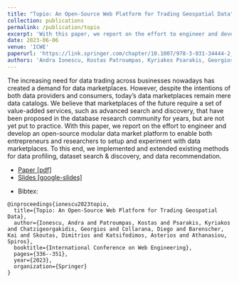 ```yaml
---
title: "Topio: An Open-Source Web Platform for Trading Geospatial Data"
collection: publications
permalink: /publication/topio
excerpt: 'With this paper, we report on the effort to engineer and develop an open-source modular data market platform to enable both entrepreneurs and researchers to setup and experiment with data marketplaces. To this end, we implemented and extended existing methods for data profiling, dataset search & discovery, and data recommendation. '
date: 2023-06-06
venue: 'ICWE'
paperurl: 'https://link.springer.com/chapter/10.1007/978-3-031-34444-2_25'
authors: 'Andra Ionescu, Kostas Patroumpas, Kyriakos Psarakis, Georgios Chatzigeorgakidis, Diego Collarana, Kai Barenscher, Dimitrios Skoutas, Asterios Katsifodimos, Spiros Athanasiou'
---
```


The increasing need for data trading across businesses nowadays has created a demand for data marketplaces. However, despite the intentions of both data providers and consumers, today’s data marketplaces remain mere data catalogs. We believe that marketplaces of the future require a set of value-added services, such as advanced search and discovery, that have been proposed in the database research community for years, but are not yet put to practice. With this paper, we report on the effort to engineer and develop an open-source modular data market platform to enable both entrepreneurs and researchers to setup and experiment with data marketplaces. To this end, we implemented and extended existing methods for data profiling, dataset search & discovery, and data recommendation.

<ul>
    <li> 
        <a href="/files/2023_ICWE_Topio.pdf" target="_blank"><i class="fa-solid fa-file-pdf"></i> Paper [pdf]</a>
    </li>
    <li> 
        <a href="https://docs.google.com/presentation/d/1OdqAPA1f82zDBI4hOuBZj9Gd3bJUFow6mUIjTFdp6wk/edit?usp=sharing" target="_blank"><i class="fa-solid fa-file-powerpoint"></i> Slides [google-slides]</a>
    </li>
</ul>


- Bibtex: 
```
@inproceedings{ionescu2023topio,
  title={Topio: An Open-Source Web Platform for Trading Geospatial Data},
  author={Ionescu, Andra and Patroumpas, Kostas and Psarakis, Kyriakos and Chatzigeorgakidis, Georgios and Collarana, Diego and Barenscher, Kai and Skoutas, Dimitrios and Katsifodimos, Asterios and Athanasiou, Spiros},
  booktitle={International Conference on Web Engineering},
  pages={336--351},
  year={2023},
  organization={Springer}
}
```